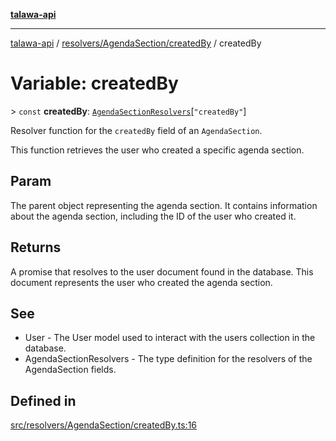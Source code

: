 [**talawa-api**](../../../../README.md)

***

[talawa-api](../../../../modules.md) / [resolvers/AgendaSection/createdBy](../README.md) / createdBy

# Variable: createdBy

\> `const` **createdBy**: [`AgendaSectionResolvers`](../../../../types/generatedGraphQLTypes/type-aliases/AgendaSectionResolvers.md)\[`"createdBy"`\]

Resolver function for the `createdBy` field of an `AgendaSection`.

This function retrieves the user who created a specific agenda section.

## Param

The parent object representing the agenda section. It contains information about the agenda section, including the ID of the user who created it.

## Returns

A promise that resolves to the user document found in the database. This document represents the user who created the agenda section.

## See

 - User - The User model used to interact with the users collection in the database.
 - AgendaSectionResolvers - The type definition for the resolvers of the AgendaSection fields.

## Defined in

[src/resolvers/AgendaSection/createdBy.ts:16](https://github.com/PalisadoesFoundation/talawa-api/blob/039b0f127fb8caa46d57186ab4b3bb27fe150903/src/resolvers/AgendaSection/createdBy.ts#L16)
